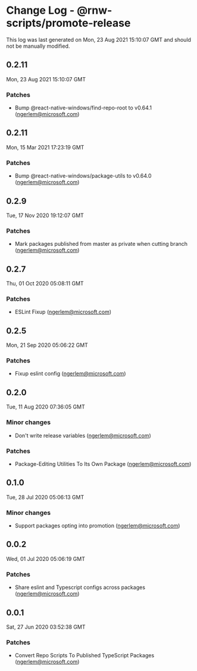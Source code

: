 # Change Log - @rnw-scripts/promote-release

This log was last generated on Mon, 23 Aug 2021 15:10:07 GMT and should not be manually modified.

<!-- Start content -->

## 0.2.11

Mon, 23 Aug 2021 15:10:07 GMT

### Patches

- Bump @react-native-windows/find-repo-root to v0.64.1 (ngerlem@microsoft.com)

## 0.2.11

Mon, 15 Mar 2021 17:23:19 GMT

### Patches

- Bump @react-native-windows/package-utils to v0.64.0 (ngerlem@microsoft.com)

## 0.2.9

Tue, 17 Nov 2020 19:12:07 GMT

### Patches

- Mark packages published from master as private when cutting branch (ngerlem@microsoft.com)

## 0.2.7

Thu, 01 Oct 2020 05:08:11 GMT

### Patches

- ESLint Fixup (ngerlem@microsoft.com)

## 0.2.5

Mon, 21 Sep 2020 05:06:22 GMT

### Patches

- Fixup eslint config (ngerlem@microsoft.com)

## 0.2.0

Tue, 11 Aug 2020 07:36:05 GMT

### Minor changes

- Don't write release variables (ngerlem@microsoft.com)

### Patches

- Package-Editing Utilities To Its Own Package (ngerlem@microsoft.com)

## 0.1.0

Tue, 28 Jul 2020 05:06:13 GMT

### Minor changes

- Support packages opting into promotion (ngerlem@microsoft.com)

## 0.0.2

Wed, 01 Jul 2020 05:06:19 GMT

### Patches

- Share eslint and Typescript configs across packages (ngerlem@microsoft.com)

## 0.0.1

Sat, 27 Jun 2020 03:52:38 GMT

### Patches

- Convert Repo Scripts To Published TypeScript Packages (ngerlem@microsoft.com)
